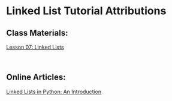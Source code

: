 # Linked List Tutorial Attributions

## Class Materials:
[Lesson 07: Linked Lists](https://byui-cse.github.io/cse212-course/lesson07/07-prepare.html)

&nbsp;
## Online Articles:
[Linked Lists in Python: An Introduction](https://realpython.com/linked-lists-python/)